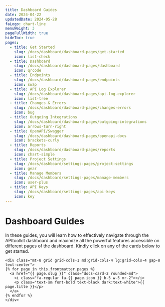 ```yaml
---
title: Dashboard Guides
date: 2024-04-22
updatedDate: 2024-05-28
faLogo: chart-line
menuWeight: 3
pageFullWidth: true
hideToc: true
pages:
  - title: Get Started
    slug: /docs/dashboard/dashboard-pages/get-started
    icon: list-check
  - title: Dashboard
    slug: /docs/dashboard/dashboard-pages/dashboard
    icon: qrcode
  - title: Endpoints
    slug: /docs/dashboard/dashboard-pages/endpoints
    icon: swap
  - title: API Log Explorer
    slug: /docs/dashboard/dashboard-pages/api-log-explorer
    icon: list-tree
  - title: Changes & Errors
    slug: /docs/dashboard/dashboard-pages/changes-errors
    icon: bug
  - title: Outgoing Integrations
    slug: /docs/dashboard/dashboard-pages/outgoing-integrations
    icon: arrows-turn-right
  - title: OpenAPI/Swagger
    slug: /docs/dashboard/dashboard-pages/openapi-docs
    icon: brackets-curly
  - title: Reports
    slug: /docs/dashboard/dashboard-pages/reports
    icon: chart-simple
  - title: Project Settings
    slug: /docs/dashboard/settings-pages/project-settings
    icon: gear
  - title: Manage Members
    slug: /docs/dashboard/settings-pages/manage-members
    icon: user-plus
  - title: API Keys
    slug: /docs/dashboard/settings-pages/api-keys
    icon: key
---
```


# Dashboard Guides

In these guides, you will learn how to effectively navigate through the APItoolkit dashboard and maximize all the powerful features accessible on different pages of the dashboard. Kindly click on any of the cards below to get started.

```=html
<div class="mt-8 grid grid-cols-1 md:grid-cols-4 lg:grid-cols-4 gap-8 text-center">
{% for page in this.frontmatter.pages %}
  <a href="{{ page.slug }}" class="docs-card-2 rounded-md">
    <i class="fa-regular fa-{{ page.icon }} h-5 w-5 mr-2"></i>
    <p class="text-sm font-bold text-black dark:text-white">{{ page.title }}</p>
  </a>
{% endfor %}
</div>
```

